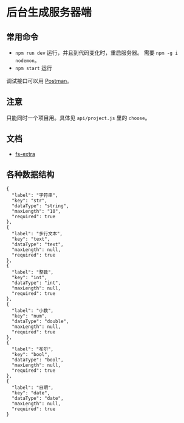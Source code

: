 # 后台生成服务器端
## 常用命令
* `npm run dev` 运行，并且到代码变化时，重启服务器。 需要 `npm -g i nodemon`。
* `npm start` 运行

调试接口可以用 [Postman](https://www.getpostman.com/)。

## 注意
只能同时一个项目用。具体见 `api/project.js` 里的 `choose`。

## 文档
* [fs-extra](https://www.npmjs.com/package/fs-extra)

## 各种数据结构
```
{
  "label": "字符串",
  "key": "str",
  "dataType": "string",
  "maxLength": "10",
  "required": true
},
{
  "label": "多行文本",
  "key": "text",
  "dataType": "text",
  "maxLength": null,
  "required": true
},
{
  "label": "整数",
  "key": "int",
  "dataType": "int",
  "maxLength": null,
  "required": true
},
{
  "label": "小数",
  "key": "num",
  "dataType": "double",
  "maxLength": null,
  "required": true
},
{
  "label": "布尔",
  "key": "bool",
  "dataType": "bool",
  "maxLength": null,
  "required": true
},
{
  "label": "日期",
  "key": "date",
  "dataType": "date",
  "maxLength": null,
  "required": true
}
```
